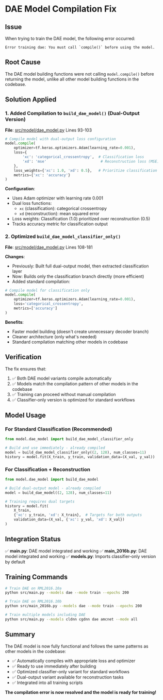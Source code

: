 # DAE Model Compilation Fix

## Issue
When trying to train the DAE model, the following error occurred:
```
Error training dae: You must call `compile()` before using the model.
```

## Root Cause
The DAE model building functions were not calling `model.compile()` before returning the model, unlike all other model building functions in the codebase.

## Solution Applied

### 1. Added Compilation to `build_dae_model()` (Dual-Output Version)
**File**: [src/model/dae_model.py](src/model/dae_model.py) Lines 93-103

```python
# Compile model with dual-output loss configuration
model.compile(
    optimizer=tf.keras.optimizers.Adam(learning_rate=0.001),
    loss={
        'xc': 'categorical_crossentropy',  # Classification loss
        'xd': 'mse'                         # Reconstruction loss (MSE)
    },
    loss_weights={'xc': 1.0, 'xd': 0.5},   # Prioritize classification
    metrics={'xc': 'accuracy'}
)
```

**Configuration**:
- Uses Adam optimizer with learning rate 0.001
- Dual loss functions:
  - `xc` (classification): categorical crossentropy
  - `xd` (reconstruction): mean squared error
- Loss weights: Classification (1.0) prioritized over reconstruction (0.5)
- Tracks accuracy metric for classification output

### 2. Optimized `build_dae_model_classifier_only()`
**File**: [src/model/dae_model.py](src/model/dae_model.py) Lines 108-181

**Changes**:
- Previously: Built full dual-output model, then extracted classification layer
- Now: Builds only the classification branch directly (more efficient)
- Added standard compilation:

```python
# Compile model for classification only
model.compile(
    optimizer=tf.keras.optimizers.Adam(learning_rate=0.001),
    loss='categorical_crossentropy',
    metrics=['accuracy']
)
```

**Benefits**:
- Faster model building (doesn't create unnecessary decoder branch)
- Cleaner architecture (only what's needed)
- Standard compilation matching other models in codebase

## Verification

The fix ensures that:
1. ✅ Both DAE model variants compile automatically
2. ✅ Models match the compilation pattern of other models in the codebase
3. ✅ Training can proceed without manual compilation
4. ✅ Classifier-only version is optimized for standard workflows

## Model Usage

### For Standard Classification (Recommended)
```python
from model.dae_model import build_dae_model_classifier_only

# Build and use immediately - already compiled
model = build_dae_model_classifier_only((2, 128), num_classes=11)
history = model.fit(X_train, y_train, validation_data=(X_val, y_val))
```

### For Classification + Reconstruction
```python
from model.dae_model import build_dae_model

# Build dual-output model - already compiled
model = build_dae_model((2, 128), num_classes=11)

# Training requires dual targets
history = model.fit(
    X_train,
    {'xc': y_train, 'xd': X_train},  # Targets for both outputs
    validation_data=(X_val, {'xc': y_val, 'xd': X_val})
)
```

## Integration Status

✅ **main.py**: DAE model integrated and working
✅ **main_2016b.py**: DAE model integrated and working
✅ **models.py**: Imports classifier-only version by default

## Training Commands

```bash
# Train DAE on RML2016.10a
python src/main.py --models dae --mode train --epochs 200

# Train DAE on RML2016.10b
python src/main_2016b.py --models dae --mode train --epochs 200

# Train multiple models including DAE
python src/main.py --models cldnn cgdnn dae amcnet --mode all
```

## Summary

The DAE model is now fully functional and follows the same patterns as other models in the codebase:
- ✅ Automatically compiles with appropriate loss and optimizer
- ✅ Ready to use immediately after building
- ✅ Optimized classifier-only variant for standard workflows
- ✅ Dual-output variant available for reconstruction tasks
- ✅ Integrated into all training scripts

**The compilation error is now resolved and the model is ready for training!**
